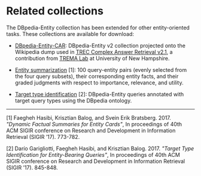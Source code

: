 Related collections
===================

The DBpedia-Entity collection has been extended for other entity-oriented tasks. These collections are available for download:


  - [DBpedia-Entity-CAR](https://github.com/TREMA-UNH/DBpediaV2-entity-CAR): DBpedia-Entity v2 collection projected onto the Wikipedia dump used in [TREC Complex Answer Retrieval v2.1](http://trec-car.cs.unh.edu/datareleases/), a contribution from [TREMA Lab](https://www.cs.unh.edu/~dietz/) at University of New Hampshire.
  
  - [Entity summarization](https://github.com/iai-group/DynamicEntitySummarization-DynES) [1]: 100 query-entity pairs (evenly selected from the four query subsets), their corresponding entity facts, and their graded judgments with respect to importance, relevance, and utility.

  - [Target type identification](https://github.com/iai-group/sigir2017-query_types) [2]: DBpedia-Entity queries annotated with target query types using the DBpedia ontology.


----------------
[1] Faegheh Hasibi, Krisztian Balog, and Svein Erik Bratsberg. 2017. *"Dynamic Factual Summaries for Entity Cards"*, In proceedings of 40th ACM SIGIR conference on Research and Development in Information Retrieval (SIGIR ’17). 773-782.

[2] Darío Garigliotti, Faegheh Hasibi, and Krisztian Balog. 2017. *"Target Type Identification for Entity-Bearing Queries"*,  In proceedings of 40th ACM SIGIR conference on Research and Development in Information Retrieval (SIGIR ’17). 845-848.
